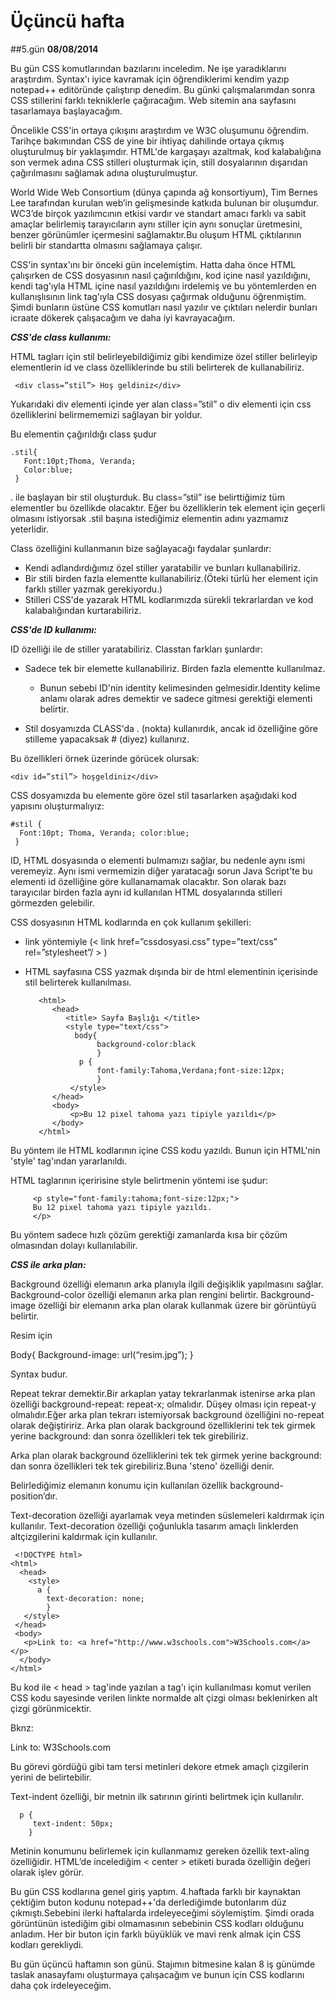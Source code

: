 # Üçüncü hafta
##5.gün
**08/08/2014**

Bu gün CSS komutlarından bazılarını inceledim. Ne işe yaradıklarını araştırdım. Syntax'ı iyice kavramak için öğrendiklerimi kendim yazıp notepad++ editöründe çalıştırıp denedim. Bu günki çalışmalarımdan sonra CSS stillerini farklı tekniklerle çağıracağım. Web sitemin ana sayfasını tasarlamaya başlayacağım.

Öncelikle CSS'in ortaya çıkışını araştırdım ve W3C oluşumunu öğrendim. Tarihçe bakımından CSS de yine bir ihtiyaç dahilinde ortaya çıkmış oluşturulmuş bir yaklaşımdır. HTML'de kargaşayı azaltmak, kod kalabalığına son vermek adına CSS stilleri oluşturmak için, still dosyalarının dışarıdan çağırılmasını sağlamak adına oluşturulmuştur.

World Wide Web Consortium (dünya çapında ağ konsortiyum),  Tim Bernes Lee tarafından kurulan web’in gelişmesinde katkıda bulunan bir oluşumdur. WC3’de birçok yazılımcının etkisi vardır ve standart amacı farklı va sabit amaçlar belirlemiş tarayıcıların aynı stiller için aynı sonuçlar üretmesini, benzer görünümler içermesini sağlamaktır.Bu oluşum HTML çıktılarının belirli bir standartta olmasını sağlamaya çalışır.


CSS'in syntax'ını bir önceki gün incelemiştim. Hatta daha önce HTML çalışırken de CSS dosyasının nasıl çağırıldığını, kod içine nasıl yazıldığını, kendi tag'ıyla HTML içine nasıl yazıldığını irdelemiş ve bu yöntemlerden en kullanışlısının link tag'ıyla CSS dosyası çağırmak olduğunu öğrenmiştim. Şimdi bunların üstüne CSS komutları nasıl yazılır ve çıktıları nelerdir bunları icraate dökerek çalışacağım ve daha iyi kavrayacağım.

***CSS'de class kullanımı:***

HTML tagları için stil belirleyebildiğimiz gibi kendimize özel stiller belirleyip elementlerin id ve class özelliklerinde bu stili belirterek de kullanabiliriz.

     <div class=”stil”> Hoş geldiniz</div>


Yukarıdaki div elementi içinde yer alan class=”stil” o div elementi için css özelliklerini belirmememizi sağlayan bir yoldur.


Bu elementin çağırıldığı class şudur


    .stil{
       Font:10pt;Thoma, Veranda;
       Color:blue;
     }


. ile başlayan bir stil oluşturduk. Bu class=”stil” ise belirttiğimiz tüm elementler bu özellikde olacaktır. Eğer bu özelliklerin tek element için geçerli olmasını istiyorsak .stil başına istediğimiz elementin adını yazmamız yeterlidir.

Class özelliğini kullanmanın bize sağlayacağı faydalar şunlardır:

- Kendi adlandırdığımız özel stiller yaratabilir ve bunları kullanabiliriz.
- Bir stili birden fazla elementte kullanabiliriz.(Öteki türlü her element için farklı stiller yazmak gerekiyordu.)
- Stilleri CSS'de yazarak HTML kodlarımızda sürekli tekrarlardan ve kod kalabalığından kurtarabiliriz.

***CSS'de ID kullanımı:***

ID özelliği ile de stiller yaratabiliriz. Classtan farkları şunlardır:

- Sadece tek bir elemette kullanabiliriz. Birden fazla elementte kullanılmaz.

   - Bunun sebebi ID'nin identity kelimesinden gelmesidir.Identity kelime anlamı olarak adres demektir ve sadece gitmesi gerektiği elementi belirtir.

- Stil dosyamızda CLASS'da . (nokta) kullanırdık, ancak id özelliğine göre stilleme yapacaksak # (diyez) kullanırız.


Bu özellikleri örnek üzerinde görücek olursak:

    <div id=”stil”> hoşgeldiniz</div>

CSS dosyamızda bu elemente göre özel stil tasarlarken aşağıdaki kod yapısını oluşturmalıyız:

    #stil {
      Font:10pt; Thoma, Veranda; color:blue;
     }

ID, HTML dosyasında o elementi bulmamızı sağlar, bu nedenle aynı ismi veremeyiz. Aynı ismi vermemizin diğer yaratacağı sorun Java Script'te bu elementi id özelliğine göre kullanamamak olacaktır. Son olarak bazı tarayıcılar birden fazla aynı id kullanılan HTML dosyalarında stilleri görmezden gelebilir.

CSS dosyasının HTML kodlarında en çok kullanım şekilleri:
- link yöntemiyle (< link href=”cssdosyasi.css” type=”text/css” rel=”stylesheet”/ > )
- HTML sayfasına CSS yazmak dışında bir de html elementinin içerisinde stil belirterek kullanılması.

         <html>
            <head>
               <title> Sayfa Başlığı </title>
               <style type="text/css">
                 body{
                      background-color:black
                      }
                  p {
                      font-family:Tahoma,Verdana;font-size:12px;
                      }
                </style>
            </head>
            <body>
                <p>Bu 12 pixel tahoma yazı tipiyle yazıldı</p>
            </body>
         </html>

Bu yöntem ile HTML kodlarının içine CSS kodu yazıldı. Bunun için HTML'nin 'style' tag'ından yararlanıldı.

HTML taglarının içeririsine style belirtmenin yöntemi ise şudur:

         <p style="font-family:tahoma;font-size:12px;">
         Bu 12 pixel tahoma yazı tipiyle yazıldı.
         </p>

Bu yöntem sadece hızlı çözüm gerektiği zamanlarda kısa bir çözüm olmasından dolayı kullanılabilir.

***CSS ile arka plan:***

Background özelliği elemanın arka planıyla ilgili değişiklik yapılmasını sağlar.
Background-color özelliği elemanın arka plan rengini belirtir.
Background-image özelliği bir elemanın arka plan olarak kullanmak üzere bir görüntüyü belirtir.

Resim için

Body{
Background-image: url(“resim.jpg”);
}

Syntax budur.


Repeat tekrar demektir.Bir arkaplan yatay tekrarlanmak istenirse arka plan özelliği background-repeat: repeat-x; olmalıdır. Düşey olması için repeat-y olmalıdır.Eğer arka plan tekrarı istemiyorsak background özelliğini no-repeat olarak değiştiririz.
Arka plan olarak background özelliklerini tek tek girmek yerine background: dan sonra özellikleri tek tek girebiliriz.


Arka plan olarak background özelliklerini tek tek girmek yerine background: dan sonra özellikleri tek tek girebiliriz.Buna 'steno' özelliği denir.

Belirlediğimiz elemanın konumu için kullanılan özellik background-position’dır.

Text-decoration özelliği ayarlamak veya metinden süslemeleri kaldırmak için kullanılır.
Text-decoration özelliği çoğunlukla tasarım amaçlı linklerden altçizgilerini kaldırmak için kullanılır.

     <!DOCTYPE html>
    <html>
      <head>
        <style>
          a {
            text-decoration: none;
            }
       </style>
     </head>
     <body>
       <p>Link to: <a href="http://www.w3schools.com">W3Schools.com</a></p>
      </body>
    </html>

Bu kod ile < head > tag'inde yazılan a tag'ı için kullanılması komut verilen CSS kodu sayesinde verilen linkte normalde alt çizgi olması beklenirken alt çizgi görünmicektir.

Bknz:

<!DOCTYPE html>
<html>
<head>
<style>
a {
    text-decoration: none;
}
</style>
</head>
<body>

<p>Link to: <a href="http://www.w3schools.com">W3Schools.com</a></p>

</body>
</html>


Bu görevi gördüğü gibi tam tersi metinleri dekore etmek amaçlı çizgilerin yerini de belirtebilir.

Text-indent özelliği, bir metnin ilk satırının girinti belirtmek için kullanılır.

      p {
         text-indent: 50px;
        }

Metinin konumunu belirlemek için kullanmamız gereken özellik text-aling özelliğidir. HTML’de incelediğim < center > etiketi burada özelliğin değeri olarak işlev görür.

Bu gün CSS kodlarına genel giriş yaptım. 4.haftada farklı bir kaynaktan çektiğim buton kodunu notepad++'da derlediğimde butonlarım düz çıkmıştı.Sebebini ilerki haftalarda irdeleyeceğimi söylemiştim. Şimdi orada görüntünün istediğim gibi olmamasının sebebinin CSS kodları olduğunu anladım. Her bir buton için farklı büyüklük ve mavi renk almak için CSS kodları gerekliydi.

Bu gün üçüncü haftamın son günü. Stajımın bitmesine kalan 8 iş günümde taslak anasayfamı oluşturmaya çalışacağım ve bunun için CSS kodlarını daha çok irdeleyeceğim.
